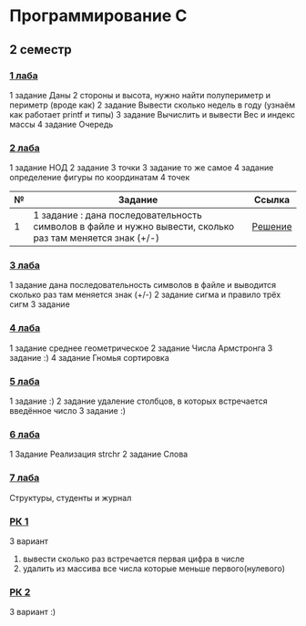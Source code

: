 # Программирование C
 ## 2 семестр
 
 
 ### [1 лаба](https://github.com/demonblo/ProgrammingC/tree/main/Lab_01)
 1 задание 
 Даны 2 стороны и высота, нужно найти полупериметр и периметр (вроде как)
 2 задание
 Вывести сколько недель в году (узнаём как работает printf и типы)
 3 задание
 Вычислить и вывести Вес и индекс массы
 4 задание 
 Очередь
 
 ### [2 лаба](https://github.com/demonblo/ProgrammingC/tree/main/Lab_02)
 1 задание 
 НОД
 2 задание
 3 точки
 3 задание
 то же самое
 4 задание
 определение фигуры по координатам 4 точек

 № | Задание | Ссылка
 --- | --- | ---
 1 | 1 задание : дана последовательность символов в файле и нужно вывести, сколько раз там меняется знак (+/-) | [Решение](https://github.com/demonblo/ProgrammingC/tree/main/Lab_03/Lab_03_01)
 ### [3 лаба](https://github.com/demonblo/ProgrammingC/tree/main/Lab_03)
 1 задание
 дана последовательность символов в файле и выводится сколько раз там меняется знак (+/-)
 2 задание
 сигма и правило трёх сигм
 3 задание

 ### [4 лаба](https://github.com/demonblo/ProgrammingC/tree/main/Lab_04)
 1 задание
 среднее геометрическое
 2 задание
 Числа Армстронга
 3 задание
 :)
 4 задание
 Гномья сортировка

 ### [5 лаба](https://github.com/demonblo/ProgrammingC/tree/main/Lab_05)
 1 задание
 :)
 2 задание
 удаление столбцов, в которых встречается введённое число
 3 задание
 :)
 
 ### [6 лаба](https://github.com/demonblo/ProgrammingC/tree/main/Lab_06)
 1 Задание
 Реализация strchr
 2 задание
 Слова
 
 ### [7 лаба](https://github.com/demonblo/ProgrammingC/tree/main/Lab_07)
 Структуры, студенты и журнал
 
 ### [РК 1](https://github.com/demonblo/ProgrammingC/tree/main/RK_01)
 3 вариант
 1) вывeсти сколько раз встречается первая цифра в числе
 2) удалить из массива все числа которые меньше первого(нулевого)
 
 ### [РК 2](https://github.com/demonblo/ProgrammingC/tree/main/RK_02)
 3 вариант
 :)

